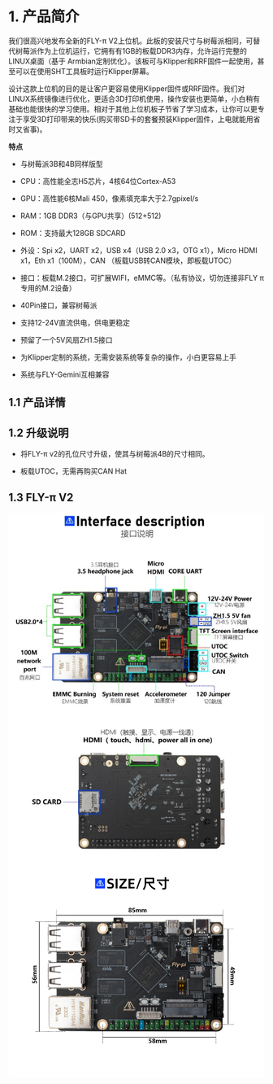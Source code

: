 # 1. 产品简介 

我们很高兴地发布全新的FLY-π V2上位机。此板的安装尺寸与树莓派相同，可替代树莓派作为上位机运行，它拥有有1GB的板载DDR3内存，允许运行完整的LINUX桌面（基于 Armbian定制优化）。该板可与Klipper和RRF固件一起使用，甚至可以在使用SHT工具板时运行Klipper屏幕。

设计这款上位机的目的是让客户更容易使用Klipper固件或RRF固件。我们对LINUX系统镜像进行优化，更适合3D打印机使用，操作安装也更简单，小白稍有基础也能很快的学习使用。相对于其他上位机板子节省了学习成本，让你可以更专注于享受3D打印带来的快乐(购买带SD卡的套餐预装Klipper固件，上电就能用省时又省事)。

**特点**

* 与树莓派3B和4B同样版型

* CPU：高性能全志H5芯片，4核64位Cortex-A53

*  GPU：高性能6核Mali 450，像素填充率大于2.7gpixel/s

*  RAM：1GB DDR3（与GPU共享）(512+512)

* ROM：支持最大128GB SDCARD

* 外设：Spi x2，UART x2，USB x4（USB 2.0 x3，OTG x1），Micro HDMI x1，Eth x1（100M），CAN （板载USB转CAN模块，即板载UTOC）

* 接口：板载M.2接口，可扩展WIFI，eMMC等。（私有协议，切勿连接非FLY π专用的M.2设备）

* 40Pin接口，兼容树莓派

*  支持12-24V直流供电，供电更稳定

*  预留了一个5V风扇ZH1.5接口

*  为Klipper定制的系统，无需安装系统等复杂的操作，小白更容易上手

* 系统与FLY-Gemini互相兼容

## 1.1 产品详情



## 1.2 升级说明

* 将FLY-π v2的孔位尺寸升级，使其与树莓派4B的尺寸相同。

* 板载UTOC，无需再购买CAN Hat




## 1.3 FLY-π V2


<img src="../../images/boards/fly_pi_v2/interface.jpg" alt="interface" style="zoom:100%;" />

<img src="../../images/boards/fly_pi_v2/size.jpg" alt="size" style="zoom:67%;" />

